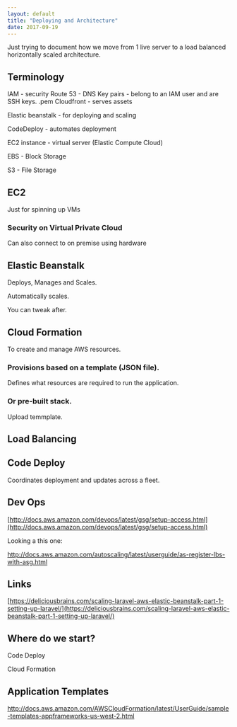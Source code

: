 ```yaml
---
layout: default
title: "Deploying and Architecture"
date: 2017-09-19
---
```




Just trying to document how we move from 1 live server to a load balanced horizontally scaled architecture.

## Terminology

IAM - security
Route 53 - DNS
Key pairs - belong to an IAM user and are SSH keys.  .pem
Cloudfront - serves assets

Elastic beanstalk - for deploying and scaling

CodeDeploy - automates deployment

EC2 instance - virtual server (Elastic Compute Cloud)

EBS - Block Storage

S3 - File Storage

## EC2

Just for spinning up VMs

### Security on Virtual Private Cloud
Can also connect to on premise using hardware

## Elastic Beanstalk

Deploys, Manages and Scales.

Automatically scales.

You can tweak after.

## Cloud Formation

To create and manage AWS resources.

### Provisions based on a template (JSON file). 
Defines what resources are required to run the application.


### Or pre-built stack. 

Upload temmplate.

## Load Balancing

## Code Deploy

Coordinates deployment and updates across a fleet.


## Dev Ops
[http://docs.aws.amazon.com/devops/latest/gsg/setup-access.html](http://docs.aws.amazon.com/devops/latest/gsg/setup-access.html)

Looking a this one:

http://docs.aws.amazon.com/autoscaling/latest/userguide/as-register-lbs-with-asg.html




## Links

[https://deliciousbrains.com/scaling-laravel-aws-elastic-beanstalk-part-1-setting-up-laravel/](https://deliciousbrains.com/scaling-laravel-aws-elastic-beanstalk-part-1-setting-up-laravel/)


## Where do we start?

Code Deploy

Cloud Formation

## Application Templates

http://docs.aws.amazon.com/AWSCloudFormation/latest/UserGuide/sample-templates-appframeworks-us-west-2.html








